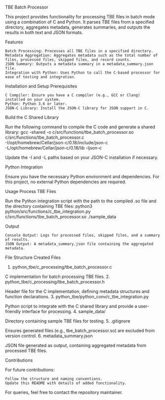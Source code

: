 TBE Batch Processor

This project provides functionality for processing TBE files in batch mode using a combination of C and Python. It parses TBE files from a specified directory, aggregates metadata, generates summaries, and outputs the results in both text and JSON formats.

Features

    Batch Processing: Processes all TBE files in a specified directory.
    Metadata Aggregation: Aggregates metadata such as the total number of files, processed files, skipped files, and record counts.
    JSON Summary: Outputs a metadata summary in a metadata_summary.json file.
    Integration with Python: Uses Python to call the C-based processor for ease of testing and integration.

Installation and Setup
Prerequisites

    C Compiler: Ensure you have a C compiler (e.g., GCC or Clang) installed on your system.
    Python: Python 3.6 or later.
    JSON-C Library: Install the JSON-C library for JSON support in C.

Build the C Shared Library

Run the following command to compile the C code and generate a shared library:
gcc -shared -o c/src/functions/tbe_batch_processor.so \
c/src/functions/tbe_batch_processor.c \
-I/opt/homebrew/Cellar/json-c/0.18/include/json-c \
-L/opt/homebrew/Cellar/json-c/0.18/lib -ljson-c

Update the -I and -L paths based on your JSON-C installation if necessary.

Python Integration

Ensure you have the necessary Python environment and dependencies. For this project, no external Python dependencies are required.

Usage
Process TBE Files

Run the Python integration script with the path to the compiled .so file and the directory containing TBE files:
python3 python/src/functions/c_tbe_integration.py c/src/functions/tbe_batch_processor.so ./sample_data

Output

    Console Output: Logs for processed files, skipped files, and a summary of results.
    JSON Output: A metadata_summary.json file containing the aggregated metadata.


File Structure
Created Files
1. python_tbe/c_processing/tbe_batch_processor.c

C implementation for batch processing TBE files.
2. python_tbe/c_processing/tbe_batch_processor.h

Header file for the C implementation, defining metadata structures and function declarations.
3. python_tbe/python_conv/c_tbe_integration.py

Python script to integrate with the C shared library and provide a user-friendly interface for processing.
4. sample_data/

Directory containing sample TBE files for testing.
5. .gitignore

Ensures generated files (e.g., tbe_batch_processor.so) are excluded from version control.
6. metadata_summary.json

JSON file generated as output, containing aggregated metadata from processed TBE files.

Contributions

For future contributions:

    Follow the structure and naming conventions.
    Update this README with details of added functionality.

For queries, feel free to contact the repository maintainer.